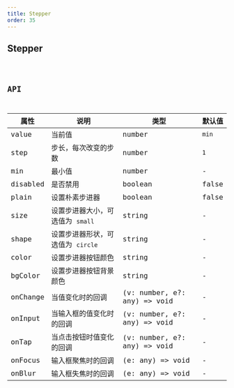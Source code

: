 ```yaml
---
title: Stepper
order: 35
---
```


## Stepper

<code src="./stepper/index.tsx" />

## API

| 属性     | 说明                              | 类型                         | 默认值 |
| -------- | --------------------------------- | ---------------------------- | ------ |
| value    | 当前值                            | number                       | `min`  |
| step     | 步长，每次改变的步数              | number                       | `1`    |
| min      | 最小值                            | number                       | -      |
| disabled | 是否禁用                          | boolean                      | false  |
| plain    | 设置朴素步进器                    | boolean                      | false  |
| size     | 设置步进器大小，可选值为 `small`  | string                       | -      |
| shape    | 设置步进器形状，可选值为 `circle` | string                       | -      |
| color    | 设置步进器按钮颜色                | string                       | -      |
| bgColor  | 设置步进器按钮背景颜色            | string                       | -      |
| onChange | 当值变化时的回调                  | (v: number, e?: any) => void | -      |
| onInput  | 当输入框的值变化时的回调          | (v: number, e?: any) => void | -      |
| onTap    | 当点击按钮时值变化的回调          | (v: number, e?: any) => void | -      |
| onFocus  | 输入框聚焦时的回调                | (e: any) => void             | -      |
| onBlur   | 输入框失焦时的回调                | (e: any) => void             | -      |

